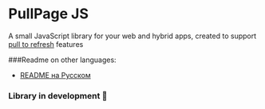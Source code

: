# PullPage JS
A small JavaScript library for your web and hybrid apps, created to support [pull to refresh](https://developer.android.com/reference/androidx/swiperefreshlayout/widget/SwipeRefreshLayout) features

###Readme on other languages:
- [README на Русском](README_ru.md)

### Library in development 🦺
